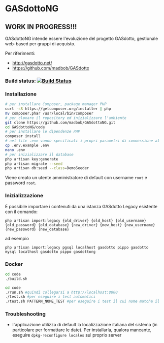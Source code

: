 # GASdottoNG

## WORK IN PROGRESS!!!

GASdottoNG intende essere l'evoluzione del progetto GASdotto, gestionale web-based per gruppi di acquisto.

Per riferimenti:

* http://gasdotto.net/
* https://github.com/madbob/GASdotto

### Build status: [![Build Status](https://travis-ci.org/madbob/GASdottoNG.svg?branch=master)](https://travis-ci.org/madbob/GASdottoNG)

### Installazione

```bash
# per installare Composer, package manager PHP
curl -sS https://getcomposer.org/installer | php
mv composer.phar /usr/local/bin/composer
# per clonare il repository ed inizializzare l'ambiente
git clone https://github.com/madbob/GASdottoNG.git
cd GASdottoNG/code
# per installare le dipendenze PHP
composer install
# nel file .env vanno specificati i propri parametri di connessione al database
cp .env.example .env
nano .env
# per inizializzare il database
php artisan key:generate
php artisan migrate --seed
php artisan db:seed --class=DemoSeeder
```

Viene creato un utente amministratore di default con username `root` e password `root`.

### Inizializzazione

È possibile importare i contenuti da una istanza GASdotto Legacy esistente con il comando:

```
php artisan import:legacy {old_driver} {old_host} {old_username} {old_password} {old_database} {new_driver} {new_host} {new_username} {new_password} {new_database}
```

ad esempio

```
php artisan import:legacy pgsql localhost gasdotto pippo gasdotto mysql localhost gasdotto pippo gasdottong
```

### Docker

```bash
cd code
./build.sh
```

```bash
cd code
./run.sh #quindi collegarsi a http://localhost:8000
./test.sh #per eseguire i test automatici
./test.sh PATTERN_NOME_TEST #per eseguire i test il cui nome matcha il pattern
```

### Troubleshooting

 * l'applicazione utilizza di default la localizzazione italiana del sistema (in particolare per formattare le date). Per installarla, qualora mancante, eseguire `dpkg-reconfigure locales` sul proprio server


